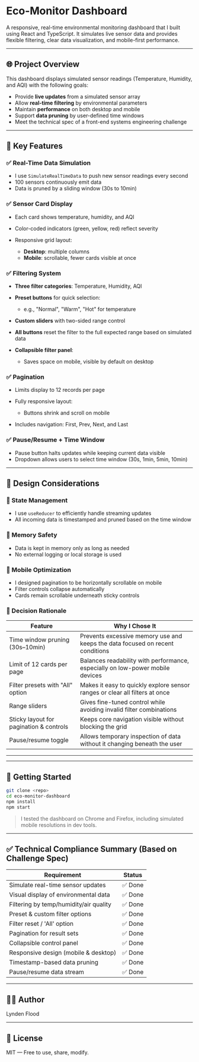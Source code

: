 # Eco-Monitor Dashboard

A responsive, real-time environmental monitoring dashboard that I built using React and TypeScript. It simulates live sensor data and provides flexible filtering, clear data visualization, and mobile-first performance.

---

## 🌐 Project Overview

This dashboard displays simulated sensor readings (Temperature, Humidity, and AQI) with the following goals:

* Provide **live updates** from a simulated sensor array
* Allow **real-time filtering** by environmental parameters
* Maintain **performance** on both desktop and mobile
* Support **data pruning** by user-defined time windows
* Meet the technical spec of a front-end systems engineering challenge

---

## 🔧 Key Features

### ✅ Real-Time Data Simulation

* I use `SimulateRealTimeData` to push new sensor readings every second
* 100 sensors continuously emit data
* Data is pruned by a sliding window (30s to 10min)

### ✅ Sensor Card Display

* Each card shows temperature, humidity, and AQI
* Color-coded indicators (green, yellow, red) reflect severity
* Responsive grid layout:

  * **Desktop**: multiple columns
  * **Mobile**: scrollable, fewer cards visible at once

### ✅ Filtering System

* **Three filter categories**: Temperature, Humidity, AQI
* **Preset buttons** for quick selection:

  * e.g., "Normal", "Warm", "Hot" for temperature
* **Custom sliders** with two-sided range control
* **All buttons** reset the filter to the full expected range based on simulated data
* **Collapsible filter panel**:

  * Saves space on mobile, visible by default on desktop

### ✅ Pagination

* Limits display to 12 records per page
* Fully responsive layout:

  * Buttons shrink and scroll on mobile
* Includes navigation: First, Prev, Next, and Last

### ✅ Pause/Resume + Time Window

* Pause button halts updates while keeping current data visible
* Dropdown allows users to select time window (30s, 1min, 5min, 10min)

---

## 🧠 Design Considerations

### 🔄 State Management

* I use `useReducer` to efficiently handle streaming updates
* All incoming data is timestamped and pruned based on the time window

### 💾 Memory Safety

* Data is kept in memory only as long as needed
* No external logging or local storage is used

### 📱 Mobile Optimization

* I designed pagination to be horizontally scrollable on mobile
* Filter controls collapse automatically
* Cards remain scrollable underneath sticky controls

### 🎯 Decision Rationale

| Feature                                 | Why I Chose It                                                                |
| --------------------------------------- | ----------------------------------------------------------------------------- |
| Time window pruning (30s–10min)         | Prevents excessive memory use and keeps the data focused on recent conditions |
| Limit of 12 cards per page              | Balances readability with performance, especially on low-power mobile devices |
| Filter presets with "All" option        | Makes it easy to quickly explore sensor ranges or clear all filters at once   |
| Range sliders                           | Gives fine-tuned control while avoiding invalid filter combinations           |
| Sticky layout for pagination & controls | Keeps core navigation visible without blocking the grid                       |
| Pause/resume toggle                     | Allows temporary inspection of data without it changing beneath the user      |

---



---

## 🚀 Getting Started

```bash
git clone <repo>
cd eco-monitor-dashboard
npm install
npm start
```

> I tested the dashboard on Chrome and Firefox, including simulated mobile resolutions in dev tools.

---

## ✅ Technical Compliance Summary (Based on Challenge Spec)

| Requirement                            | Status |
| -------------------------------------- | ------ |
| Simulate real-time sensor updates      | ✅ Done |
| Visual display of environmental data   | ✅ Done |
| Filtering by temp/humidity/air quality | ✅ Done |
| Preset & custom filter options         | ✅ Done |
| Filter reset / 'All' option            | ✅ Done |
| Pagination for result sets             | ✅ Done |
| Collapsible control panel              | ✅ Done |
| Responsive design (mobile & desktop)   | ✅ Done |
| Timestamp-based data pruning           | ✅ Done |
| Pause/resume data stream               | ✅ Done |

---

## 🧑‍💻 Author

Lynden Flood

---

## 📄 License

MIT — Free to use, share, modify.
